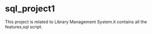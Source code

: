 # sql_project1
This project is related to Library Management System.it contains all the features,sql script.
